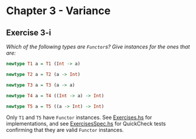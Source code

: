 # Chapter 3 - Variance

## Exercise 3-i

_Which of the following types are `Functor`s?  Give instances for the ones that are:_

  ```haskell
  newtype T1 a = T1 (Int -> a)

  newtype T2 a = T2 (a -> Int)

  newtype T3 a = T3 (a -> a)

  newtype T4 a = T4 ((Int -> a) -> Int)

  newtype T5 a = T5 ((a -> Int) -> Int)
  ```

Only `T1` and `T5` have `Functor` instances.  See [Exercises.hs](Exercises.hs)
for implementations, and see [ExercisesSpec.hs](../../../test/ThinkingWithTypes/Chapter3/ExercisesSpec.hs)
for QuickCheck tests confirming that they are valid `Functor` instances.